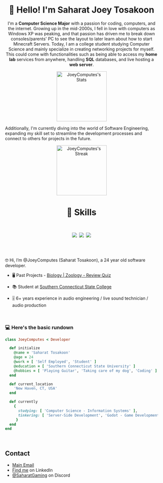 <h1 align="center">👋 Hello! I'm Saharat Joey Tosakoon</h1>

<div align="center" class="github-introduction">
  
I'm a **Computer Science Major** with a passion for coding, computers, and the internet. Growing up in the mid-2000s, I fell in love with computers as Windows XP was peaking, and that passion has driven me to break down consoles/parents' PC to see the layout to later learn about how to start Minecraft Servers.  Today, I am a college student studying Computer Science and mainly specialize in creating networking projects for myself. This could come with functionalities such as being able to access my **home lab** services from anywhere, handling **SQL** databases, and live hosting a **web server**.
</div>

<div class="badges-githubstats">
  <p align="center">
    <img src="https://github-readme-stats.vercel.app/api?username=JoeyComputes&theme=tokyonight&show_icons=true&hide_border=true&count_private=true" alt="JoeyComputes's Stats" height="165">
  </p>
  
  </div>
  
  Additionally, I'm currently diving into the world of Software Engineering, expanding my skill set to streamline the development processes and connect to others for projects in the future.
  
  </div>

<div class="badges-githubstats">
  <p align="center">
    <img src="https://github-readme-streak-stats.herokuapp.com/?user=JoeyComputes&theme=tokyonight&hide_border=true" alt="JoeyComputes's Streak" height="165">
  </p>
</div>
    
<h1 align="center">🔧 Skills</h1>

<h1 align="center">

![](https://img.shields.io/badge/OS-Linux-informational?style=flat&logo=linux&logoColor=white&color=2bbc8a)
![](https://img.shields.io/badge/Code-Python-informational?style=flat&logo=python&logoColor=white&color=2bbc8a)
![](https://img.shields.io/badge/Tools-Docker-informational?style=flat&logo=docker&logoColor=white&color=2bbc8a)

</h1>

<br>
   
🤓 Hi, I’m @JoeyComputes (Saharat Tosakoon), a 24 year old software developer.

- 🖥️ Past Projects - [Biology | Zoology - Review Quiz](https://github.com/JoeyComputes/Biology_Zoology_Exam-1_Quiz-App)

- 📚 Student at [Southern Connecticut State College](https://www.southernct.edu/)

- 🎚️ 6+ years experience in audio engineering / live sound technician / audio production

<br>

<h3>💻 Here's the basic rundown </h3>

 ```ruby
 class JoeyComputes < Developer

   def initialize
     @name = 'Saharat Tosakoon'
     @age = 24
     @work = [ 'Self Employed', 'Student' ]
     @education = [ 'Southern Connecticut State University' ]
     @hobbies = [ 'Playing Guitar', 'Taking care of my dog', 'Coding' ]
   end

   def current_location
     'New Haven, CT, USA'
   end

   def currently
     {
       studying: [ 'Computer Science - Information Systems' ],
       tinkering: [ 'Server-Side Development', 'Godot - Game Development', 'Automation Projects' ]
      }
   end
 end
 ```
 
<br>


## Contact
- [Main Email](mailto:joeygatesofficial@icloud.com)
- [Find me](https://www.linkedin.com/in/saharat-tosakoon-02452a284/) on LinkedIn
- [@SaharatGaming](./) on Discord
